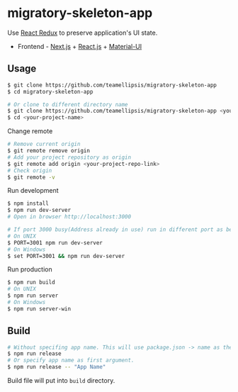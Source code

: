 # migratory-skeleton-app

Use [React Redux](https://react-redux.js.org/) to preserve application's UI state.

- Frontend - [Next.js](https://nextjs.org/) + [React.js](https://reactjs.org/) + [Material-UI](https://material-ui.com/)

## Usage
``` bash
$ git clone https://github.com/teamellipsis/migratory-skeleton-app
$ cd migratory-skeleton-app

# Or clone to different directory name
$ git clone https://github.com/teamellipsis/migratory-skeleton-app <your-project-name>
$ cd <your-project-name>
```
Change remote
``` bash
# Remove current origin
$ git remote remove origin
# Add your project repository as origin
$ git remote add origin <your-project-repo-link>
# Check origin
$ git remote -v
```
Run development
``` bash
$ npm install
$ npm run dev-server
# Open in browser http://localhost:3000
```
``` bash
# If port 3000 busy(Address already in use) run in different port as below
# On UNIX
$ PORT=3001 npm run dev-server
# On Windows
$ set PORT=3001 && npm run dev-server
```
Run production
``` bash
$ npm run build
# On UNIX
$ npm run server
# On Windows
$ npm run server-win
```

## Build
```bash
# Without specifing app name. This will use package.json -> name as the app name.
$ npm run release
# Or specify app name as first argument.
$ npm run release -- "App Name"
```
Build file will put into `build` directory.

